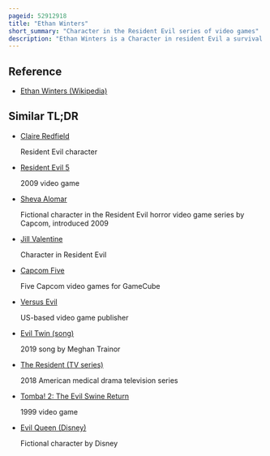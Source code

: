 ```yaml
---
pageid: 52912918
title: "Ethan Winters"
short_summary: "Character in the Resident Evil series of video games"
description: "Ethan Winters is a Character in resident Evil a survival Horror Video Game Series created by the japanese Company Capcom. Ethan was introduced in the 2017 Video Game Resident evil 7 Biohazard as one of the playable Characters in which he is depicted as an ordinary Civilian who is searching for his missing Wife in a dilapidated Estate in Louisiana. He is also the Protagonist of the Sequel Resident evil Village 2021 where he is forced to locate his kidnapped Daughter orchestrated by a satanic Cult in a mysterious european Village."
---
```


## Reference

- [Ethan Winters (Wikipedia)](https://en.wikipedia.org/?curid=52912918)

## Similar TL;DR

- [Claire Redfield](/tldr/en/claire-redfield)

  Resident Evil character

- [Resident Evil 5](/tldr/en/resident-evil-5)

  2009 video game

- [Sheva Alomar](/tldr/en/sheva-alomar)

  Fictional character in the Resident Evil horror video game series by Capcom, introduced 2009

- [Jill Valentine](/tldr/en/jill-valentine)

  Character in Resident Evil

- [Capcom Five](/tldr/en/capcom-five)

  Five Capcom video games for GameCube

- [Versus Evil](/tldr/en/versus-evil)

  US-based video game publisher

- [Evil Twin (song)](/tldr/en/evil-twin-song)

  2019 song by Meghan Trainor

- [The Resident (TV series)](/tldr/en/the-resident-tv-series)

  2018 American medical drama television series

- [Tomba! 2: The Evil Swine Return](/tldr/en/tomba-2-the-evil-swine-return)

  1999 video game

- [Evil Queen (Disney)](/tldr/en/evil-queen-disney)

  Fictional character by Disney
